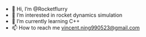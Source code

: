 - 👋 Hi, I’m @Rocketflurry
- 👀 I’m interested in rocket dynamics simulation
- 🌱 I’m currently learning C++
- 📫 How to reach me vincent.ning990523@gmail.com

<!---
Rocketflurry/Rocketflurry is a ✨ special ✨ repository because its `README.md` (this file) appears on your GitHub profile.
You can click the Preview link to take a look at your changes.
--->
